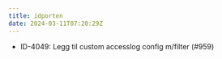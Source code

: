 ```yaml
---
title: idporten
date: 2024-03-11T07:20:29Z
---
```


- ID-4049: Legg til custom accesslog config m/filter (#959)
